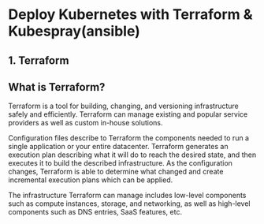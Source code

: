 # Deploy Kubernetes with Terraform & Kubespray(ansible)


## 1. Terraform
## What is Terraform?

Terraform is a tool for building, changing, and versioning infrastructure safely and efficiently. Terraform can manage existing and popular service providers as well as custom in-house solutions.

Configuration files describe to Terraform the components needed to run a single application or your entire datacenter. Terraform generates an execution plan describing what it will do to reach the desired state, and then executes it to build the described infrastructure. As the configuration changes, Terraform is able to determine what changed and create incremental execution plans which can be applied.

The infrastructure Terraform can manage includes low-level components such as compute instances, storage, and networking, as well as high-level components such as DNS entries, SaaS features, etc.
<!--stackedit_data:
eyJoaXN0b3J5IjpbNzA5OTA4NDMxLC05NzQxNjM4NThdfQ==
-->